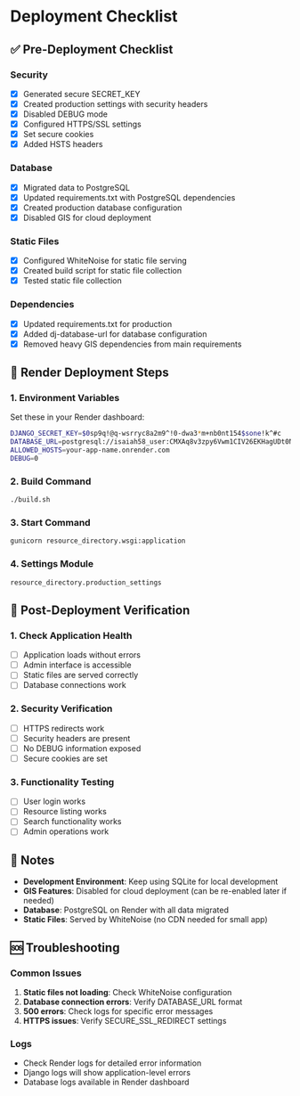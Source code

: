 # Deployment Checklist

## ✅ Pre-Deployment Checklist

### Security
- [x] Generated secure SECRET_KEY
- [x] Created production settings with security headers
- [x] Disabled DEBUG mode
- [x] Configured HTTPS/SSL settings
- [x] Set secure cookies
- [x] Added HSTS headers

### Database
- [x] Migrated data to PostgreSQL
- [x] Updated requirements.txt with PostgreSQL dependencies
- [x] Created production database configuration
- [x] Disabled GIS for cloud deployment

### Static Files
- [x] Configured WhiteNoise for static file serving
- [x] Created build script for static file collection
- [x] Tested static file collection

### Dependencies
- [x] Updated requirements.txt for production
- [x] Added dj-database-url for database configuration
- [x] Removed heavy GIS dependencies from main requirements

## 🚀 Render Deployment Steps

### 1. Environment Variables
Set these in your Render dashboard:

```bash
DJANGO_SECRET_KEY=$0sp9q!@q-wsrryc8a2m9^!0-dwa3*m+nb0nt154$sone!k^#c
DATABASE_URL=postgresql://isaiah58_user:CMXAq8v3zpy6Vwm1CIV26EKHagUDt0Nr@dpg-d2lr5pre5dus7394h7f0-a.oregon-postgres.render.com:5432/isaiah58_resources
ALLOWED_HOSTS=your-app-name.onrender.com
DEBUG=0
```

### 2. Build Command
```bash
./build.sh
```

### 3. Start Command
```bash
gunicorn resource_directory.wsgi:application
```

### 4. Settings Module
```bash
resource_directory.production_settings
```

## 🔧 Post-Deployment Verification

### 1. Check Application Health
- [ ] Application loads without errors
- [ ] Admin interface is accessible
- [ ] Static files are served correctly
- [ ] Database connections work

### 2. Security Verification
- [ ] HTTPS redirects work
- [ ] Security headers are present
- [ ] No DEBUG information exposed
- [ ] Secure cookies are set

### 3. Functionality Testing
- [ ] User login works
- [ ] Resource listing works
- [ ] Search functionality works
- [ ] Admin operations work

## 📝 Notes

- **Development Environment**: Keep using SQLite for local development
- **GIS Features**: Disabled for cloud deployment (can be re-enabled later if needed)
- **Database**: PostgreSQL on Render with all data migrated
- **Static Files**: Served by WhiteNoise (no CDN needed for small app)

## 🆘 Troubleshooting

### Common Issues
1. **Static files not loading**: Check WhiteNoise configuration
2. **Database connection errors**: Verify DATABASE_URL format
3. **500 errors**: Check logs for specific error messages
4. **HTTPS issues**: Verify SECURE_SSL_REDIRECT settings

### Logs
- Check Render logs for detailed error information
- Django logs will show application-level errors
- Database logs available in Render dashboard
